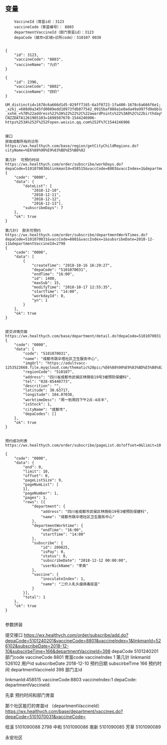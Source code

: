 ## 变量

```
    VaccineId（育苗id）：3123
    vaccineCode（育苗编号）： 8803
    departmentVaccineId（部门育苗id）：3123
    depaCode（城市>区域>诊所code）：510107 0030 


{
    "id": 3123,
    "vaccineCode": "8803",
    "vaccineName": "九价"
}

{
    "id": 2396,
    "vaccineCode": "8802",
    "vaccineName": "四价"
}

```

```
UM_distinctid=1678c6a666d1d5-029ff7165-6a3f0723-1fa400-1678c6a666f6e1; 
_xzkj_=608d0a345fd0089edd10973fdb077542_0915baf888a1e0ada49a997fd9ebb1da; 
_xxhm_=%7B%22address%22%3A%22%22%2C%22awardPoints%22%3A0%2C%22birthday%22%3A771004800000%2C%22createTime%22%3A1542899149000%2C%22headerImg%22%3A%22http%3A%2F%2Fthirdwx.qlogo.cn%2Fmmopen%2FPiajxSqBRaELNYJGXeibgMOWqRSwXz4Zaflqxlv4ibgffqfPBuVrNj3S1nhp2ISrW18o7tEm5aF8oS2WdsH4FK9XQ%2F132%22%2C%22id%22%3A2462105%2C%22idCardNo%22%3A%22220202199406085127%22%2C%22isRegisterHistory%22%3A0%2C%22latitude%22%3A0.0%2C%22longitude%22%3A0.0%2C%22mobile%22%3A%2218123268321%22%2C%22modifyTime%22%3A1544249042000%2C%22name%22%3A%22%E4%BA%8E%E6%8A%92%E7%8E%84%22%2C%22nickName%22%3A%22%E5%B0%8F%E5%87%AF%E3%80%82+%EE%81%8A%22%2C%22openId%22%3A%22og46NxAT_KQTr0UkaGsJPtyDJQgM%22%2C%22regionCode%22%3A%22510107%22%2C%22registerTime%22%3A1543558344000%2C%22sex%22%3A1%2C%22source%22%3A1%2C%22uFrom%22%3A%22depa_vacc_detail%22%2C%22unionid%22%3A%22o8NLkwXEd8qUgANAhb6CFEIiuIjg%22%2C%22wxSubscribed%22%3A1%2C%22yn%22%3A1%7D; 
CNZZDATA1261985103=1698507670-1544246906-https%253A%252F%252Fopen.weixin.qq.com%252F%7C1544246906


```

```
接口
获取成都所有的诊所
https://wx.healthych.com/base/region/getCityChildRegions.do?cityName=%E6%88%90%E9%83%BD%E5%B8%82

第几针  可预约时间
https://wx.healthych.com/order/subscribe/workDays.do?depaCode=5101070030&linkmanId=458515&vaccCode=8803&vaccIndex=1&departmentVaccineId=3123
{
	"code": "0000",
	"data": {
		"dateList": [
			"2018-12-10",
			"2018-12-11",
			"2018-12-12",
			"2018-12-13"],
		"subscribeDays": 7
	},
	"ok": true
}

第几针》 那天可预约
https://wx.healthych.com/order/subscribe/departmentWorkTimes.do?depaCode=5101070031&vaccCode=8801&vaccIndex=1&subsribeDate=2018-12-11&departmentVaccineId=2798
{
    "code": "0000",
    "data": [
        {
            "createTime": "2018-10-16 16:29:27",
            "depaCode": "5101070031",
            "endTime": "16:00",
            "id": 1400,
            "maxSub": 15,
            "modifyTime": "2018-10-17 12:55:35",
            "startTime": "14:00",
            "workdayId": 0,
            "yn": 1
        }
    ],
    "ok": true
}


提交详情页面
https://wx.healthych.com/base/department/detail.do?depaCode=5101070031
{
	"code": "0000",
	"data": {
		"code": "5101070031",
		"name": "成都市跳伞塔社区卫生服务中心",
		"imgUrl": "https://adultvacc-1253522668.file.myqcloud.com/thematic%20pic/%E6%88%90%E9%83%BD%E5%B8%82%E8%B7%B3%E4%BC%9E%E5%A1%94%E7%A4%BE%E5%8C%BA%E5%8D%AB%E7%94%9F%E6%9C%8D%E5%8A%A1%E4%B8%AD%E5%BF%83%E5%AE%A3%E4%BC%A0%E5%9B%BE_1540296803575.png",
		"regionCode": "510107",
		"address": "四川省成都市武侯区林荫街19号3楼预防保健科",
		"tel": "028-85440773",
		"descrition": "",
		"latitude": 30.63717,
		"longitude": 104.07038,
		"worktimeDesc": "周一到周四下午2点-4点半",
		"isStock": 1,
		"cityName": "成都市",
		"depaCodes": []
	},
	"ok": true
}


预约成功列表
https://wx.healthych.com/order/subscribe/pageList.do?offset=0&limit=10

{
	"code": "0000",
	"data": {
		"end": 0,
		"limit": 10,
		"offset": 0,
		"pageListSize": 9,
		"pageNumList": [
		1],
		"pageNumber": 1,
		"pages": 1,
		"rows": [{
			"department": {
				"address": "四川省成都市武侯区林荫街19号3楼预防保健科",
				"name": "成都市跳伞塔社区卫生服务中心"
			},
			"departmentWorktime": {
				"endTime": "16:00",
				"startTime": "14:00"
			},
			"subscribe": {
				"id": 209825,
				"isPay": 0,
				"status": 0,
				"subscribeDate": "2018-12-12 00:00:00",
				"userNickName": "李爽"
			},
			"vaccine": {
				"inoculateIndex": 1,
				"name": "二价人乳头瘤病毒疫苗"
			}
		}],
		"total": 1
	},
	"ok": true
}


```

参数拼装

提交接口
https://wx.healthych.com/order/subscribe/add.do?depaCode=5101240201&vaccineCode=8801&vaccineIndex=1&linkmanId=526102&subscribeDate=2018-12-10&subscirbeTime=166&departmentVaccineId=398
depaCode	5101240201  部门code
vaccineCode	8801        育苗code
vaccineIndex	1       第几针
linkmanId	526102      用户id
subscribeDate	2018-12-10  预约日期
subscirbeTime	166         预约时间
departmentVaccineId	398     部门主id


linkmanId:458515
vaccineCode:8803
vaccineIndex:1
depaCode: 
departmentVaccineId: 


先拿 预约时间和部门育苗

那个社区能打的育苗id （departmentVaccineId）
https://wx.healthych.com/base/department/vaccines.do?depaCode=5101070031&vaccineCode=

桂溪        5101090088  2798
中和        5101090086
南新        5101090085
芳草        5101090089

永安社区    